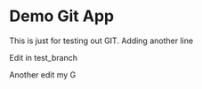 # Demo Git App
This is just for testing out GIT.
Adding another line

Edit in test_branch

Another edit my G
